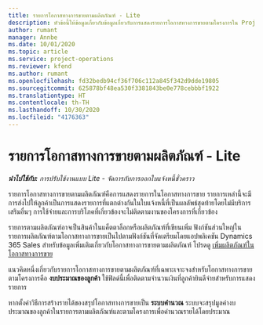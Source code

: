 ```yaml
---
title: รายการโอกาสทางการขายตามผลิตภัณฑ์ - Lite
description: หัวข้อนี้ให้ข้อมูลเกี่ยวกับข้อมูลเกี่ยวกับการแสดงรายการโอกาสทางการขายตามโครงการใน Project Operations
author: rumant
manager: Annbe
ms.date: 10/01/2020
ms.topic: article
ms.service: project-operations
ms.reviewer: kfend
ms.author: rumant
ms.openlocfilehash: fd32bedb94cf36f706c112a845f342d9dde19805
ms.sourcegitcommit: 625878bf48ea530f3381843be0e778cebbbf1922
ms.translationtype: HT
ms.contentlocale: th-TH
ms.lasthandoff: 10/30/2020
ms.locfileid: "4176363"
---
```

# <a name="product-based-opportunity-lines---lite"></a>รายการโอกาสทางการขายตามผลิตภัณฑ์ - Lite

_**นำไปใช้กับ:** การปรับใช้งานแบบ Lite - จัดการกับการออกใบแจ้งหนี้ชั่วคราว_

รายการโอกาสทางการขายตามผลิตภัณฑ์คือการแสดงรายการในโอกาสทางการขาย รายการเหล่านี้จะมีการส่งไปให้ลูกค้าเป็นการแสดงรายการที่แตกต่างกันในใบแจ้งหนี้ที่เป็นผลลัพธ์สุดท้ายโดยไม่มีบริการเสริมอื่นๆ การใช้จ่ายและการบริโภคที่เกี่ยวข้องจะไม่ติดตามงานของโครงการที่เกี่ยวข้อง

รายการตามผลิตภัณฑ์อาจเป็นสินค้าในแค็ตตาล็อกหรือผลิตภัณฑ์ที่เขียนเพิ่ม ฟังก์ชันส่วนใหญ่ในรายการผลิตภัณฑ์ตามโอกาสทางการขายเป็นไปตามฟังก์ชันที่จัดเตรียมโดยแอปพลิเคชัน Dynamics 365 Sales สำหรับข้อมูลเพิ่มเติมเกี่ยวกับโอกาสทางการขายตามผลิตภัณฑ์ โปรดดู [เพิ่มผลิตภัณฑ์ในโอกาสทางการขาย](https://docs.microsoft.com/dynamics365/sales-enterprise/add-products-opportunity)

แนวคิดหนึ่งเกี่ยวกับรายการโอกาสทางการขายตามผลิตภัณฑ์ที่เฉพาะเจาะจงสำหรับโอกาสทางการขายตามโครงการคือ **งบประมาณของลูกค้า** ใช้ฟิลด์นี้เพื่อติดตามจำนวนเงินที่ลูกค้ายินดีจ่ายสำหรับการแสดงรายการ

หากตั้งค่าวิธีการสร้างรายได้ของสรุปโอกาสทางการขายเป็น **ระบบคำนวณ** ระบบจะสรุปมูลค่างบประมาณของลูกค้าในรายการตามผลิตภัณฑ์และตามโครงการเพื่อคำนวณรายได้โดยประมาณ
